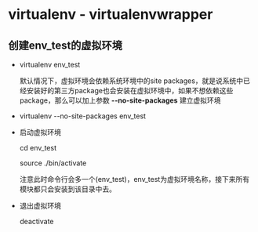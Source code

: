 # virtualenv - virtualenvwrapper

## 创建**env_test**的虚拟环境

* virtualenv env_test
    
    默认情况下，虚拟环境会依赖系统环境中的site packages，就是说系统中已经安装好的第三方package也会安装在虚拟环境中，如果不想依赖这些package，那么可以加上参数 **--no-site-packages** 建立虚拟环境

* virtualenv --no-site-packages env_test
    
* 启动虚拟环境
  
    cd env_test
    
    source ./bin/activate
    
    注意此时命令行会多一个(env_test)，env_test为虚拟环境名称，接下来所有模块都只会安装到该目录中去。

* 退出虚拟环境
    
    deactivate

